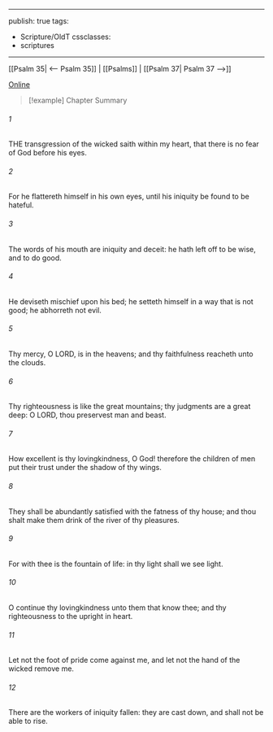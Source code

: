

---
publish: true
tags:
  - Scripture/OldT
cssclasses:
  - scriptures
---
[[Psalm 35| <-- Psalm 35]] | [[Psalms]] | [[Psalm 37| Psalm 37 -->]]

[Online](https://churchofjesuschrist.org/study/scriptures/ot/ps/36?lang=eng)

>[!example] Chapter Summary
>
###### 1
THE transgression of the wicked saith within my heart, that there is no fear of God before his eyes.
###### 2
For he flattereth himself in his own eyes, until his iniquity be found to be hateful.
###### 3
The words of his mouth are iniquity and deceit: he hath left off to be wise, and to do good.
###### 4
He deviseth mischief upon his bed; he setteth himself in a way that is not good; he abhorreth not evil.
###### 5
Thy mercy, O LORD, is in the heavens; and thy faithfulness reacheth unto the clouds.
###### 6
Thy righteousness is like the great mountains; thy judgments are a great deep: O LORD, thou preservest man and beast.
###### 7
How excellent is thy lovingkindness, O God!  therefore the children of men put their trust under the shadow of thy wings.
###### 8
They shall be abundantly satisfied with the fatness of thy house; and thou shalt make them drink of the river of thy pleasures.
###### 9
For with thee is the fountain of life: in thy light shall we see light.
###### 10
O continue thy lovingkindness unto them that know thee; and thy righteousness to the upright in heart.
###### 11
Let not the foot of pride come against me, and let not the hand of the wicked remove me.
###### 12
There are the workers of iniquity fallen: they are cast down, and shall not be able to rise.



